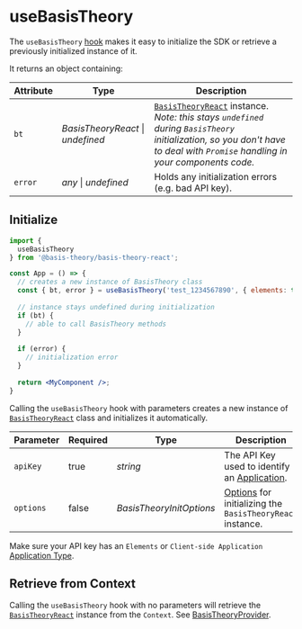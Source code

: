 # useBasisTheory

The `useBasisTheory` <a href="https://reactjs.org/docs/hooks-intro.html" target="_blank">hook</a> makes it easy to initialize the SDK or retrieve a previously initialized instance of it.

It returns an object containing:

Attribute  | Type                                  | Description
---------- | ------------------------------------- | -----------
`bt`       | *BasisTheoryReact* &#124; *undefined* | [`BasisTheoryReact`](#basistheoryreact) instance. <br><i>Note: this stays `undefined` during `BasisTheory` initialization, so you don't have to deal with `Promise` handling in your components code.</i>
`error`    | *any* &#124; *undefined*              | Holds any initialization errors (e.g. bad API key).

## Initialize

```jsx
import { 
  useBasisTheory
} from '@basis-theory/basis-theory-react';

const App = () => {
  // creates a new instance of BasisTheory class
  const { bt, error } = useBasisTheory('test_1234567890', { elements: true });
  
  // instance stays undefined during initialization
  if (bt) {
    // able to call BasisTheory methods
  }
  
  if (error) {
    // initialization error
  }
  
  return <MyComponent />;
}
```

Calling the `useBasisTheory` hook with parameters creates a new instance of [`BasisTheoryReact`](#basistheoryreact) class and initializes it automatically.

Parameter | Required | Type                     | Description
--------- | -------- | ------------------------ | -----------
`apiKey`  | true     | *string*                 | The API Key used to identify an [Application](/api-reference#applications).
`options` | false    | *BasisTheoryInitOptions* | [Options](#initialize-permission-types-basis-theory-init-options) for initializing the `BasisTheoryReact` instance.
<!-- Options link above looks weird because of how Slate generates them -->

<aside class="notice">
  <span>Make sure your API key has an <code>Elements</code> or <code>Client-side Application</code> <a href="/api-reference#applications-application-types">Application Type</a>.</span>
</aside>

## Retrieve from Context

Calling the `useBasisTheory` hook with no parameters will retrieve the  [`BasisTheoryReact`](#basistheoryreact) instance from the `Context`. See [BasisTheoryProvider](#basistheoryprovider).


